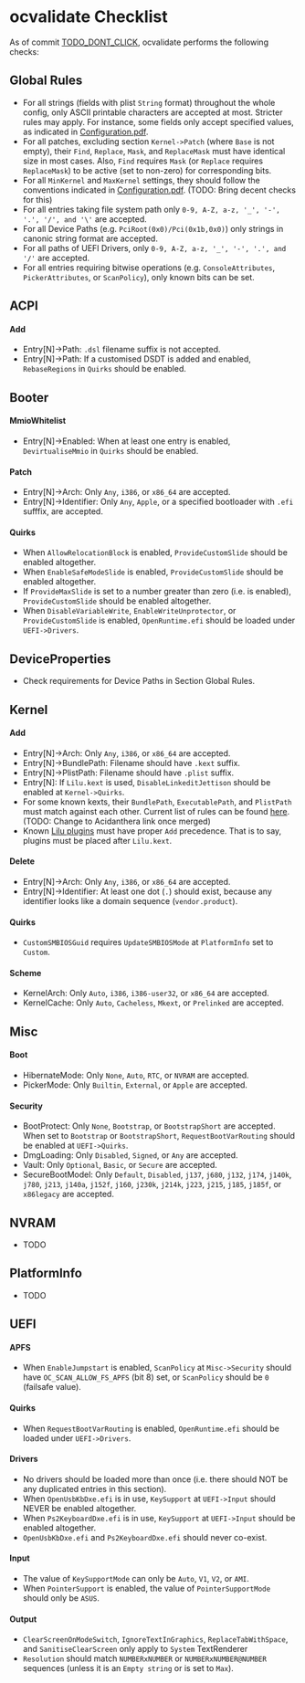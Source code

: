 ocvalidate Checklist
=====================

As of commit [TODO_DONT_CLICK](TODO), ocvalidate performs the following checks:

## Global Rules
- For all strings (fields with plist `String` format) throughout the whole config, only ASCII printable characters are accepted at most. Stricter rules may apply. For instance, some fields only accept specified values, as indicated in [Configuration.pdf](https://github.com/acidanthera/OpenCorePkg/blob/master/Docs/Configuration.pdf).
- For all patches, excluding section `Kernel->Patch` (where `Base` is not empty), their `Find`, `Replace`, `Mask`, and `ReplaceMask` must have identical size in most cases. Also, `Find` requires `Mask` (or `Replace` requires `ReplaceMask`) to be active (set to non-zero) for corresponding bits.
- For all `MinKernel` and `MaxKernel` settings, they should follow the conventions indicated in [Configuration.pdf](https://github.com/acidanthera/OpenCorePkg/blob/master/Docs/Configuration.pdf). (TODO: Bring decent checks for this)
- For all entries taking file system path only `0-9, A-Z, a-z, '_', '-', '.', '/', and '\'` are accepted.
- For all Device Paths (e.g. `PciRoot(0x0)/Pci(0x1b,0x0)`) only strings in canonic string format are accepted.
- For all paths of UEFI Drivers, only `0-9, A-Z, a-z, '_', '-', '.', and '/'` are accepted.
- For all entries requiring bitwise operations (e.g. `ConsoleAttributes`, `PickerAttributes`, or `ScanPolicy`), only known bits can be set.

## ACPI
#### Add
- Entry[N]->Path: `.dsl` filename suffix is not accepted.
- Entry[N]->Path: If a customised DSDT is added and enabled, `RebaseRegions` in `Quirks` should be enabled.

## Booter
#### MmioWhitelist
- Entry[N]->Enabled: When at least one entry is enabled, `DevirtualiseMmio` in `Quirks` should be enabled.
#### Patch
- Entry[N]->Arch: Only `Any`, `i386`, or `x86_64` are accepted.
- Entry[N]->Identifier: Only `Any`, `Apple`, or a specified bootloader with `.efi` sufffix, are accepted.
#### Quirks
- When `AllowRelocationBlock` is enabled, `ProvideCustomSlide` should be enabled altogether.
- When `EnableSafeModeSlide` is enabled, `ProvideCustomSlide` should be enabled altogether.
- If `ProvideMaxSlide` is set to a number greater than zero (i.e. is enabled), `ProvideCustomSlide` should be enabled altogether.
- When `DisableVariableWrite`, `EnableWriteUnprotector`, or `ProvideCustomSlide` is enabled, `OpenRuntime.efi` should be loaded under `UEFI->Drivers`.

## DeviceProperties
- Check requirements for Device Paths in Section Global Rules.

## Kernel
#### Add
- Entry[N]->Arch: Only `Any`, `i386`, or `x86_64` are accepted.
- Entry[N]->BundlePath: Filename should have `.kext` suffix.
- Entry[N]->PlistPath: Filename should have `.plist` suffix.
- Entry[N]: If `Lilu.kext` is used, `DisableLinkeditJettison` should be enabled at `Kernel->Quirks`.
- For some known kexts, their `BundlePath`, `ExecutablePath`, and `PlistPath` must match against each other. Current list of rules can be found [here](https://github.com/PMheart/OpenCorePkg/blob/master/Utilities/ocvalidate/ValidateKernel.c). (TODO: Change to Acidanthera link once merged)
- Known [Lilu plugins](https://github.com/acidanthera/Lilu/blob/master/KnownPlugins.md) must have proper `Add` precedence. That is to say, plugins must be placed after `Lilu.kext`.
#### Delete
- Entry[N]->Arch: Only `Any`, `i386`, or `x86_64` are accepted.
- Entry[N]->Identifier: At least one dot (`.`) should exist, because any identifier looks like a domain sequence (`vendor.product`).
#### Quirks
- `CustomSMBIOSGuid` requires `UpdateSMBIOSMode` at `PlatformInfo` set to `Custom`.
#### Scheme
- KernelArch: Only `Auto`, `i386`, `i386-user32`, or `x86_64` are accepted.
- KernelCache: Only `Auto`, `Cacheless`, `Mkext`, or `Prelinked` are accepted.

## Misc
#### Boot
- HibernateMode: Only `None`, `Auto`, `RTC`, or `NVRAM` are accepted.
- PickerMode: Only `Builtin`, `External`, or `Apple` are accepted.
#### Security
- BootProtect: Only `None`, `Bootstrap`, or `BootstrapShort` are accepted. When set to `Bootstrap` or `BootstrapShort`, `RequestBootVarRouting` should be enabled at `UEFI->Quirks`.
- DmgLoading: Only `Disabled`, `Signed`, or `Any` are accepted.
- Vault: Only `Optional`, `Basic`, or `Secure` are accepted.
- SecureBootModel: Only `Default`, `Disabled`, `j137`, `j680`, `j132`, `j174`, `j140k`, `j780`, `j213`, `j140a`, `j152f`, `j160`, `j230k`, `j214k`, `j223`, `j215`, `j185`, `j185f`, or `x86legacy` are accepted.

## NVRAM
- TODO

## PlatformInfo
- TODO

## UEFI
#### APFS
- When `EnableJumpstart` is enabled, `ScanPolicy` at `Misc->Security` should have `OC_SCAN_ALLOW_FS_APFS` (bit 8) set, or `ScanPolicy` should be `0` (failsafe value).
#### Quirks
- When `RequestBootVarRouting` is enabled, `OpenRuntime.efi` should be loaded under `UEFI->Drivers`.
#### Drivers
- No drivers should be loaded more than once (i.e. there should NOT be any duplicated entries in this section).
- When `OpenUsbKbDxe.efi` is in use, `KeySupport` at `UEFI->Input` should NEVER be enabled altogether.
- When `Ps2KeyboardDxe.efi` is in use, `KeySupport` at `UEFI->Input` should be enabled altogether.
- `OpenUsbKbDxe.efi` and `Ps2KeyboardDxe.efi` should never co-exist.
#### Input
- The value of `KeySupportMode` can only be `Auto`, `V1`, `V2`, or `AMI`.
- When `PointerSupport` is enabled, the value of `PointerSupportMode` should only be `ASUS`.
#### Output
- `ClearScreenOnModeSwitch`, `IgnoreTextInGraphics`, `ReplaceTabWithSpace`, and `SanitiseClearScreen` only apply to `System` TextRenderer
- `Resolution` should match `NUMBERxNUMBER` or `NUMBERxNUMBER@NUMBER` sequences (unless it is an `Empty string` or is set to `Max`).
